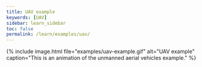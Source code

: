 ```yaml
---
title: UAV example
keywords: [UAV]
sidebar: learn_sidebar
toc: false
permalink: /learn/examples/uav/
---
```


{% include image.html file="examples/uav-example.gif" alt="UAV example" caption="This is an animation of the unmanned aerial vehicles example." %}